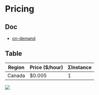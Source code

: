 # Pricing

## Doc
* [on-demand](https://aws.amazon.com/ec2/pricing/on-demand/)

## Table
|Region|Price ($/hour) |ΣInstance|
|------|---------------|---------|
|Canada|$0.005         |1        |

[<img src="https://i.imgur.com/pJrVUQC.png">](https://i.imgur.com/pJrVUQC.png)
